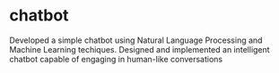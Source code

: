 # chatbot
Developed a simple chatbot using Natural Language Processing and Machine Learning techiques. Designed and implemented an intelligent chatbot capable of engaging in human-like conversations
